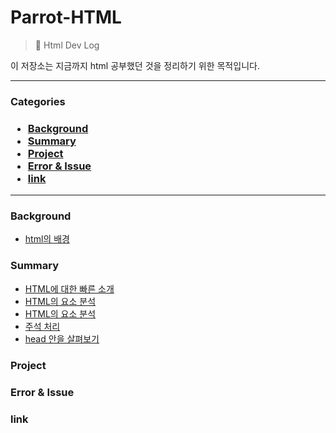 <h1>Parrot-HTML </h1>

> 📝 Html Dev Log

이 저장소는 지금까지 html 공부했던 것을 정리하기 위한 목적입니다.

---

<h3> Categories <h3>

- [Background](#background)
- [Summary](#summary)
- [Project](#project)
- [Error & Issue](#error--issue)
- [link](#link)

---

### Background

- [html의 배경](background.md)

### Summary

- [HTML에 대한 빠른 소개](summary/introduce.md)
- [HTML의 요소 분석](summary/anatomy-elements.md)
- [HTML의 요소 분석](summary/anotorny-documents.md)
- [주석 처리](summary/anotorny-documents.md)
- [head 안을 살펴보기](summary/head.md)

### Project

### Error & Issue

### link

